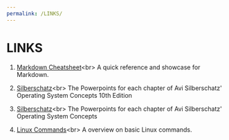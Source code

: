 ```yaml
---
permalink: /LINKS/
---
```


# LINKS

1. [Markdown Cheatsheet]([https://en.wikipedia.org/wiki/1](https://github.com/adam-p/markdown-here/wiki/Markdown-Cheatsheet))<br>
A quick reference and showcase for Markdown.

2. [Silberschatz]([https://en.wikipedia.org/wiki/2](https://www.os-book.com/OS10/slide-dir/))<br>
The Powerpoints for each chapter of Avi Silberschatz' Operating System Concepts 10th Edition

2. [Silberschatz]([[https://en.wikipedia.org/wiki/2](https://drive.uqu.edu.sa/_/mskhayat/files/MySubjects/2017SS%20Operating%20Systems/Abraham%20Silberschatz-Operating%20System%20Concepts%20(9th,2012_12).pdf)]([https://www.os-book.com/OS10/slide-dir/](https://drive.uqu.edu.sa/_/mskhayat/files/MySubjects/2017SS%20Operating%20Systems/Abraham%20Silberschatz-Operating%20System%20Concepts%20(9th,2012_12).pdf)))<br>
The Powerpoints for each chapter of Avi Silberschatz' Operating System Concepts

3. [Linux Commands]([https://en.wikipedia.org/wiki/3](https://linuxopsys.com/topics/basic-linux-commands))<br>
A overview on basic Linux commands.
